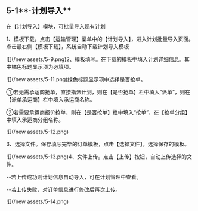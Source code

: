 ## 5-1**·计划导入**

在【计划导入】模块，可批量导入现有计划

1、模板下载。点击【运输管理】菜单中的【计划导入】，进入计划批量导入页面。点击最右侧【模板下载】，系统自动下载计划导入模板

![](/new assets/5-9.png)2、模板填写。在下载的模板中填入计划详细信息。其中橘色标题显示项为必填项。

![](/new assets/5-11.png)绿色标题显示项中选择是否抢单。

①若无需承运商抢单，直接指派计划，则在【是否抢单】栏中填入“派单”，则在【派单承运商】栏中填入承运商名称。

②若需要承运商报价抢单，则在【是否抢单】栏中填入“抢单”，在【抢单分组】中填入承运商分组名称。

![](/new assets/5-12.png)

3、选择文件。保存填写完毕的订单模板，点击【选择文件】，选择保存的模板。

![](/new assets/5-13.png)4、文件上传。点击【上传】按钮，自动上传选择的文件。

--若上传成功则计划信息自动导入，可在计划管理中查看。

--若上传失败，对订单信息进行修改后再次上传。

![](/new assets/5-14.png)

